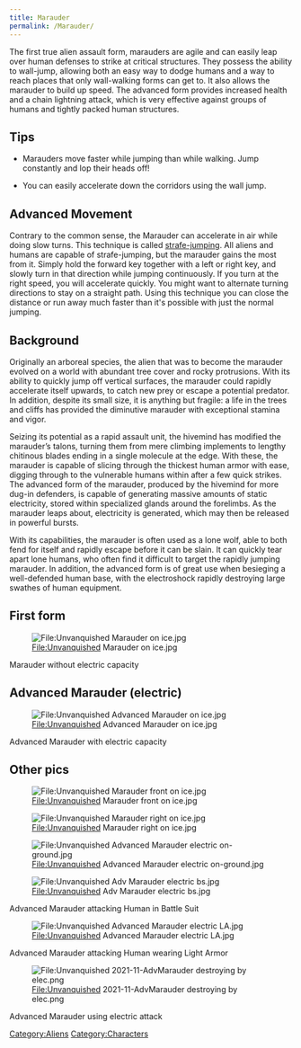 ```yaml
---
title: Marauder
permalink: /Marauder/
---
```


The first true alien assault form, marauders are agile and can easily
leap over human defenses to strike at critical structures. They possess
the ability to wall-jump, allowing both an easy way to dodge humans and
a way to reach places that only wall-walking forms can get to. It also
allows the marauder to build up speed. The advanced form provides
increased health and a chain lightning attack, which is very effective
against groups of humans and tightly packed human structures.

## Tips

- Marauders move faster while jumping than while walking. Jump
  constantly and lop their heads off!

<!-- -->

- You can easily accelerate down the corridors using the wall jump.

## Advanced Movement

Contrary to the common sense, the Marauder can accelerate in air while
doing slow turns. This technique is called
[strafe-jumping](http://en.wikipedia.org/wiki/Strafe-jumping). All
aliens and humans are capable of strafe-jumping, but the marauder gains
the most from it. Simply hold the forward key together with a left or
right key, and slowly turn in that direction while jumping continuously.
If you turn at the right speed, you will accelerate quickly. You might
want to alternate turning directions to stay on a straight path. Using
this technique you can close the distance or run away much faster than
it's possible with just the normal jumping.

## Background

Originally an arboreal species, the alien that was to become the
marauder evolved on a world with abundant tree cover and rocky
protrusions. With its ability to quickly jump off vertical surfaces, the
marauder could rapidly accelerate itself upwards, to catch new prey or
escape a potential predator. In addition, despite its small size, it is
anything but fragile: a life in the trees and cliffs has provided the
diminutive marauder with exceptional stamina and vigor.

Seizing its potential as a rapid assault unit, the hivemind has modified
the marauder’s talons, turning them from mere climbing implements to
lengthy chitinous blades ending in a single molecule at the edge. With
these, the marauder is capable of slicing through the thickest human
armor with ease, digging through to the vulnerable humans within after a
few quick strikes. The advanced form of the marauder, produced by the
hivemind for more dug-in defenders, is capable of generating massive
amounts of static electricity, stored within specialized glands around
the forelimbs. As the marauder leaps about, electricity is generated,
which may then be released in powerful bursts.

With its capabilities, the marauder is often used as a lone wolf, able
to both fend for itself and rapidly escape before it can be slain. It
can quickly tear apart lone humans, who often find it difficult to
target the rapidly jumping marauder. In addition, the advanced form is
of great use when besieging a well-defended human base, with the
electroshock rapidly destroying large swathes of human equipment.

## First form

<figure>
<img src="Unvanquished_Marauder_on_ice.jpg"
title="File:Unvanquished Marauder on ice.jpg" />
<figcaption><a href="File:Unvanquished">File:Unvanquished</a> Marauder
on ice.jpg</figcaption>
</figure>

Marauder without electric capacity

## Advanced Marauder (electric)

<figure>
<img src="Unvanquished_Advanced_Marauder_on_ice.jpg"
title="File:Unvanquished Advanced Marauder on ice.jpg" />
<figcaption><a href="File:Unvanquished">File:Unvanquished</a> Advanced
Marauder on ice.jpg</figcaption>
</figure>

Advanced Marauder with electric capacity

## Other pics

<figure>
<img src="Unvanquished_Marauder_front_on_ice.jpg"
title="File:Unvanquished Marauder front on ice.jpg" />
<figcaption><a href="File:Unvanquished">File:Unvanquished</a> Marauder
front on ice.jpg</figcaption>
</figure>

<figure>
<img src="Unvanquished_Marauder_right_on_ice.jpg"
title="File:Unvanquished Marauder right on ice.jpg" />
<figcaption><a href="File:Unvanquished">File:Unvanquished</a> Marauder
right on ice.jpg</figcaption>
</figure>

<figure>
<img src="Unvanquished_Advanced_Marauder_electric_on-ground.jpg"
title="File:Unvanquished Advanced Marauder electric on-ground.jpg" />
<figcaption><a href="File:Unvanquished">File:Unvanquished</a> Advanced
Marauder electric on-ground.jpg</figcaption>
</figure>

<figure>
<img src="Unvanquished_Adv_Marauder_electric_bs.jpg"
title="File:Unvanquished Adv Marauder electric bs.jpg" />
<figcaption><a href="File:Unvanquished">File:Unvanquished</a> Adv
Marauder electric bs.jpg</figcaption>
</figure>

Advanced Marauder attacking Human in Battle Suit

<figure>
<img src="Unvanquished_Advanced_Marauder_electric_LA.jpg"
title="File:Unvanquished Advanced Marauder electric LA.jpg" />
<figcaption><a href="File:Unvanquished">File:Unvanquished</a> Advanced
Marauder electric LA.jpg</figcaption>
</figure>

Advanced Marauder attacking Human wearing Light Armor

<figure>
<img src="Unvanquished_2021-11-AdvMarauder_destroying_by_elec.png"
title="File:Unvanquished 2021-11-AdvMarauder destroying by elec.png" />
<figcaption><a href="File:Unvanquished">File:Unvanquished</a>
2021-11-AdvMarauder destroying by elec.png</figcaption>
</figure>

Advanced Marauder using electric attack

[Category:Aliens](Category:Aliens "wikilink")
[Category:Characters](Category:Characters "wikilink")